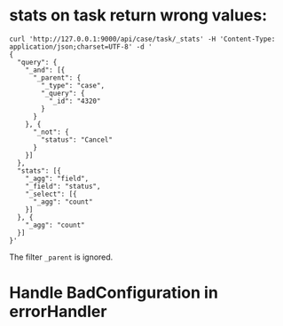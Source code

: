 # stats on task return wrong values:
```
curl 'http://127.0.0.1:9000/api/case/task/_stats' -H 'Content-Type: application/json;charset=UTF-8' -d '
{
  "query": {
    "_and": [{
      "_parent": {
        "_type": "case",
        "_query": {
          "_id": "4320"
        }
      }
    }, {
      "_not": {
        "status": "Cancel"
      }
    }]
  },
  "stats": [{
    "_agg": "field",
    "_field": "status",
    "_select": [{
      "_agg": "count"
    }]
  }, {
    "_agg": "count"
  }]
}'
```
The filter `_parent` is ignored.

# Handle BadConfiguration in errorHandler 